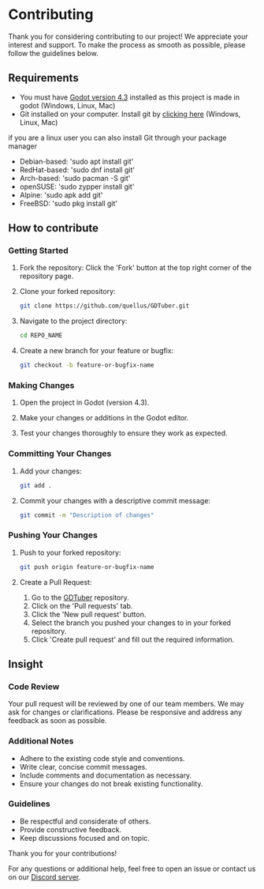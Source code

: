 # Contributing

Thank you for considering contributing to our project! We appreciate your interest and support. To make the process as smooth as possible, please follow the guidelines below.

## Requirements

- You must have [Godot version 4.3](https://godotengine.org/download/archive/) installed as this project is made in godot (Windows, Linux, Mac)
- Git installed on your computer. Install git by [clicking here](https://git-scm.com/) (Windows, Linux, Mac)

if you are a linux user you can also install Git through your package manager
- Debian-based: 'sudo apt install git'
- RedHat-based: 'sudo dnf install git'
- Arch-based: 'sudo pacman -S git'
- openSUSE: 'sudo zypper install git'
- Alpine: 'sudo apk add git'
- FreeBSD: 'sudo pkg install git'

## How to contribute

### Getting Started

1. Fork the repository: Click the 'Fork' button at the top right corner of the repository page.

2. Clone your forked repository:
   ```sh
   git clone https://github.com/quellus/GDTuber.git
   ```

3. Navigate to the project directory:
   ```sh
   cd REPO_NAME
   ```

4. Create a new branch for your feature or bugfix:
   ```sh
   git checkout -b feature-or-bugfix-name
   ```

### Making Changes

1. Open the project in Godot (version 4.3).
   
2. Make your changes or additions in the Godot editor.
   
3. Test your changes thoroughly to ensure they work as expected.

### Committing Your Changes

1. Add your changes:
   ```sh
   git add .
   ```
   
2. Commit your changes with a descriptive commit message:
   ```sh
   git commit -m "Description of changes"
   ```

### Pushing Your Changes

1. Push to your forked repository:

   ```sh
   git push origin feature-or-bugfix-name
   ```

2. Create a Pull Request:

   1. Go to the [GDTuber](https://github.com/quellus/GDTuber/) repository.
   2. Click on the 'Pull requests' tab.
   3. Click the 'New pull request' button.
   4. Select the branch you pushed your changes to in your forked repository.
   5. Click 'Create pull request' and fill out the required information.

## Insight

### Code Review

Your pull request will be reviewed by one of our team members. We may ask for changes or clarifications. Please be responsive and address any feedback as soon as possible.

### Additional Notes

- Adhere to the existing code style and conventions.
- Write clear, concise commit messages.
- Include comments and documentation as necessary.
- Ensure your changes do not break existing functionality.

### Guidelines

- Be respectful and considerate of others.
- Provide constructive feedback.
- Keep discussions focused and on topic.

Thank you for your contributions!

For any questions or additional help, feel free to open an issue or contact us on our [Discord server](https://discord.com/invite/RzaVWjPU8s).
